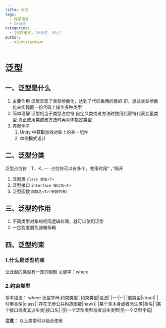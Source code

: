 ```yaml
---
title: 泛型
tags:
  - 程序语言
  - C#语言
categories:
  - [程序语言, C#语言, 核心]
author:
  - nightstardawn
---
```


# 泛型

## 一、泛型是什么

1. 主要作用
   泛型实现了类型参数化，达到了代码重用的目的
   即，通过类型参数化来实现同一份代码上操作多种类型
2. 简单理解
   泛型相当于类型占位符
   自定义类或者方法时使用代替符代表变量类型
   真正使用类或者方法时再具体指定类型
3. 典型例子
   1. Unity 中获取游戏对象上的某一组件
   2. 单例模式设计

## 二、泛型分类

泛型占位符：T、K、·····
占位符可以有多个，使用时用“ ，”隔开

1. 泛型类
   `class 类名<T>`
2. 泛型接口
   `interface 接口名<T>`
3. 泛型函数
   `函数名<T>(参数列表)`

## 三、泛型的作用

1. 不同类型对象的相同逻辑处理，就可以使用泛型
2. 一定程度避免装箱拆箱

## 四、泛型约束

### 1.什么是泛型约束

让泛型的类型有一定的限制
关键字：where

### 2.约束类型

基本语法：
where 泛型字母:约束类型
|约束类型|语法|
|---|--|
|值类型|struct|
|引用类型|class|
|存在无参公共构造函数|new()|
|某个类本身或者派生类|类名|
|某个接口或者其派生类|接口名|
|另一个泛型类型或者派生类型|另一个泛型字母|

**注意：** 以上类型可以组合使用
